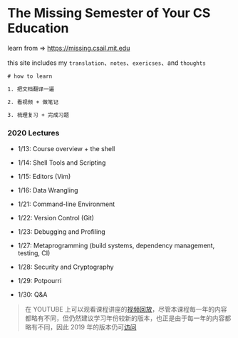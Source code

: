 
# The Missing Semester of Your CS Education

learn from => https://missing.csail.mit.edu

this site includes my `translation`、`notes`、`exericses`、and `thoughts`

```txt
# how to learn

1. 把文档翻译一遍

2. 看视频 + 做笔记

3. 梳理复习 + 完成习题
```

### 2020 Lectures

- 1/13: Course overview + the shell

- 1/14: Shell Tools and Scripting

- 1/15: Editors (Vim)

- 1/16: Data Wrangling

- 1/21: Command-line Environment

- 1/22: Version Control (Git)

- 1/23: Debugging and Profiling

- 1/27: Metaprogramming (build systems, dependency management, testing, CI)

- 1/28: Security and Cryptography

- 1/29: Potpourri

- 1/30: Q&A

> 在 YOUTUBE 上可以观看课程讲座的[视频回放](https://www.youtube.com/playlist?list=PLyzOVJj3bHQuloKGG59rS43e29ro7I57J)，尽管本课程每一年的内容都略有不同，但仍然建议学习年份较新的版本，也正是由于每一年的内容都略有不同，因此 2019 年的版本仍可[访问](https://missing.csail.mit.edu/2019/)

